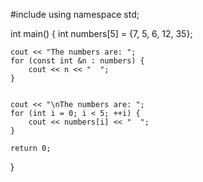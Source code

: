 #include <iostream>
using namespace std;

int main() {
    int numbers[5] = {7, 5, 6, 12, 35};

    cout << "The numbers are: ";
    for (const int &n : numbers) {
        cout << n << "  ";
    }


    cout << "\nThe numbers are: ";
    for (int i = 0; i < 5; ++i) {
        cout << numbers[i] << "  ";
    }

    return 0;
}

